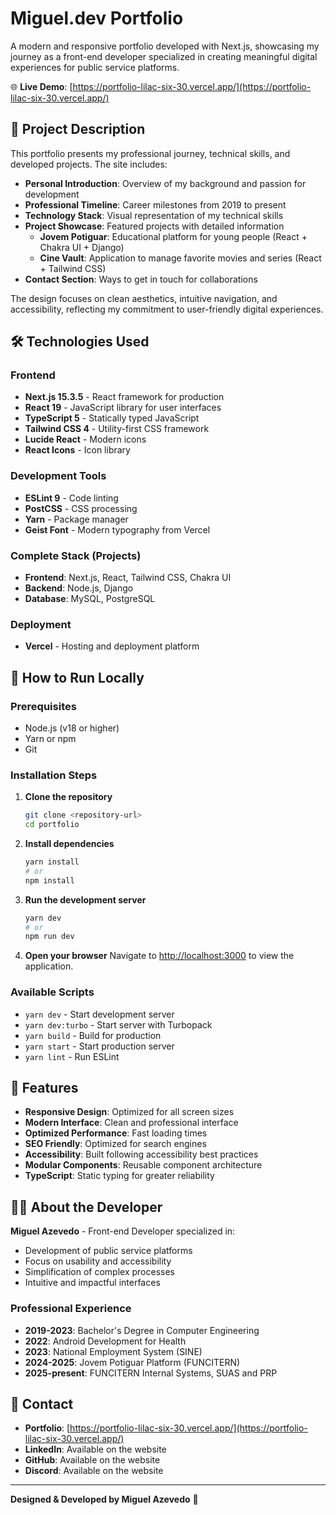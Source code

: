 # Miguel.dev Portfolio

A modern and responsive portfolio developed with Next.js, showcasing my journey as a front-end developer specialized in creating meaningful digital experiences for public service platforms.

🌐 **Live Demo**: [https://portfolio-lilac-six-30.vercel.app/](https://portfolio-lilac-six-30.vercel.app/)

## 📖 Project Description

This portfolio presents my professional journey, technical skills, and developed projects. The site includes:

- **Personal Introduction**: Overview of my background and passion for development
- **Professional Timeline**: Career milestones from 2019 to present
- **Technology Stack**: Visual representation of my technical skills
- **Project Showcase**: Featured projects with detailed information
  - **Jovem Potiguar**: Educational platform for young people (React + Chakra UI + Django)
  - **Cine Vault**: Application to manage favorite movies and series (React + Tailwind CSS)
- **Contact Section**: Ways to get in touch for collaborations

The design focuses on clean aesthetics, intuitive navigation, and accessibility, reflecting my commitment to user-friendly digital experiences.

## 🛠️ Technologies Used

### Frontend
- **Next.js 15.3.5** - React framework for production
- **React 19** - JavaScript library for user interfaces
- **TypeScript 5** - Statically typed JavaScript
- **Tailwind CSS 4** - Utility-first CSS framework
- **Lucide React** - Modern icons
- **React Icons** - Icon library

### Development Tools
- **ESLint 9** - Code linting
- **PostCSS** - CSS processing
- **Yarn** - Package manager
- **Geist Font** - Modern typography from Vercel

### Complete Stack (Projects)
- **Frontend**: Next.js, React, Tailwind CSS, Chakra UI
- **Backend**: Node.js, Django
- **Database**: MySQL, PostgreSQL

### Deployment
- **Vercel** - Hosting and deployment platform

## 🚀 How to Run Locally

### Prerequisites
- Node.js (v18 or higher)
- Yarn or npm
- Git

### Installation Steps

1. **Clone the repository**
   ```bash
   git clone <repository-url>
   cd portfolio
   ```

2. **Install dependencies**
   ```bash
   yarn install
   # or
   npm install
   ```

3. **Run the development server**
   ```bash
   yarn dev
   # or
   npm run dev
   ```

4. **Open your browser**
   Navigate to [http://localhost:3000](http://localhost:3000) to view the application.

### Available Scripts

- `yarn dev` - Start development server
- `yarn dev:turbo` - Start server with Turbopack
- `yarn build` - Build for production
- `yarn start` - Start production server
- `yarn lint` - Run ESLint

## 🎨 Features

- **Responsive Design**: Optimized for all screen sizes
- **Modern Interface**: Clean and professional interface
- **Optimized Performance**: Fast loading times
- **SEO Friendly**: Optimized for search engines
- **Accessibility**: Built following accessibility best practices
- **Modular Components**: Reusable component architecture
- **TypeScript**: Static typing for greater reliability

## 👨‍💻 About the Developer

**Miguel Azevedo** - Front-end Developer specialized in:
- Development of public service platforms
- Focus on usability and accessibility
- Simplification of complex processes
- Intuitive and impactful interfaces

### Professional Experience
- **2019-2023**: Bachelor's Degree in Computer Engineering
- **2022**: Android Development for Health
- **2023**: National Employment System (SINE)
- **2024-2025**: Jovem Potiguar Platform (FUNCITERN)
- **2025-present**: FUNCITERN Internal Systems, SUAS and PRP

## 📧 Contact

- **Portfolio**: [https://portfolio-lilac-six-30.vercel.app/](https://portfolio-lilac-six-30.vercel.app/)
- **LinkedIn**: Available on the website
- **GitHub**: Available on the website
- **Discord**: Available on the website

---

**Designed & Developed by Miguel Azevedo** 🚀
        